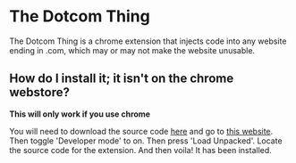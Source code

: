 # The Dotcom Thing

The Dotcom Thing is a chrome extension that injects code into any website ending in .com, which may or may not make the website unusable.

## How do I install it; it isn't on the chrome webstore?

**This will only work if you use chrome**

You will need to download the source code [here](https://github.com/ljp-projects/thedotcomthing) and go to [this website](chrome://extensions). Then toggle 'Developer mode' to on. Then press 'Load Unpacked'. Locate the source code for the extension. And then voila! It has been installed.